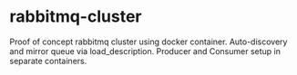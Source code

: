 # rabbitmq-cluster
Proof of concept rabbitmq cluster using docker container. Auto-discovery and mirror queue via load_description. Producer and Consumer setup in separate containers.
